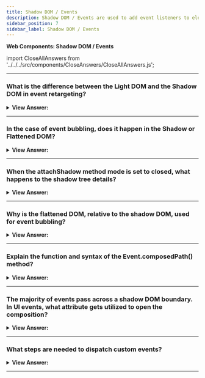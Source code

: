 ```yaml
---
title: Shadow DOM / Events
description: Shadow DOM / Events are used to add event listeners to elements in Shadow DOM. They are used to add event listeners to elements in Shadow DOM.
sidebar_position: 7
sidebar_label: Shadow DOM / Events
---
```


**Web Components: Shadow DOM / Events**

import CloseAllAnswers from '../../../src/components/CloseAnswers/CloseAllAnswers.js';

<CloseAllAnswers />

---

### What is the difference between the Light DOM and the Shadow DOM in event retargeting?

<details>
  <summary><strong>View Answer:</strong></summary>
  <div>
  <div><strong>Interview Response:</strong> Retargeting means that events that originate in the shadow DOM look like they come from the element itself. Event retargeting is excellent because the outer document does not have to know about component internals. You should note that retargeting does not occur if the event occurs on a slotted element that physically lives in the light DOM.
    </div><br />
  <div><strong className="codeExample">Code Example:</strong><br /><br />

  <div></div>

```html
<user-card id="userCard">
  <span slot="username">John Smith</span>
</user-card>

<script>
  customElements.define(
    'user-card',
    class extends HTMLElement {
      connectedCallback() {
        this.attachShadow({ mode: 'open' });
        this.shadowRoot.innerHTML = `<div>
      <b>Name:</b> <slot name="username"></slot>
    </div>`;

        this.shadowRoot.firstElementChild.onclick = (e) =>
          alert('Inner target: ' + e.target.tagName);
      }
    }
  );

  userCard.onclick = (e) => alert(`Outer target: ${e.target.tagName}`);
</script>
```

  </div>
  </div>
</details>

---

### In the case of event bubbling, does it happen in the Shadow or Flattened DOM?

<details>
  <summary><strong>View Answer:</strong></summary>
  <div>
  <div><strong>Interview Response:</strong> For purposes of event bubbling, flattened DOM gets used. So, if we have a slotted element, and an event occurs somewhere inside it, then it bubbles up to the &#8249;slot&#8250; and upwards. With all the shadow elements, the full path to the original event target gets obtained using event.composedPath(). As we can see from the method's name, that path gets taken after the composition.
    </div><br />
  <div><strong className="codeExample">Code Example:</strong><br /><br />

  <div></div>

```html
<user-card id="userCard">
  #shadow-root
  <div>
    <b>Name:</b>
    <slot name="username">
      <span slot="username">John Smith</span>
    </slot>
  </div>
</user-card>
```

  </div>
  </div>
</details>

---

### When the attachShadow method mode is set to closed, what happens to the shadow tree details?

<details>
  <summary><strong>View Answer:</strong></summary>
  <div>
  <div><strong>Interview Response:</strong> If the shadow tree gets created with &#123;mode: 'closed'&#125;, then the composed path starts from the host and upwards. That is similar to other methods that work with shadow DOM, and the Internals of the closed tree gets hidden.
    </div>
  </div>
</details>

---

### Why is the flattened DOM, relative to the shadow DOM, used for event bubbling?

<details>
  <summary><strong>View Answer:</strong></summary>
  <div>
  <div><strong>Interview Response:</strong> The flattened DOM gets used, giving us access to the full path necessary for event targeting. With all the shadow elements, the full path to the original event target gets obtained using event.composedPath(). As we can see from the method's name, that path gets taken after the composition.
    </div>
  </div>
</details>

---

### Explain the function and syntax of the Event.composedPath() method?

<details>
  <summary><strong>View Answer:</strong></summary>
  <div>
  <div><strong>Interview Response:</strong> The composedPath() method returns the event’s path, an array of the objects on which listeners get invoked. This process does not include nodes in shadow trees if the shadow root gets created with its ShadowRoot.mode closed.
    </div><br />
    <strong>Syntax: </strong> let composed = Event.composedPath();<br /><br />
  </div>
</details>

---

### The majority of events pass across a shadow DOM boundary. In UI events, what attribute gets utilized to open the composition?

<details>
  <summary><strong>View Answer:</strong></summary>
  <div>
  <div><strong>Interview Response:</strong> This process is governed by the composed event object property. If it is true, then the event does cross the boundary. Otherwise, it only can be caught from inside the shadow DOM. The read-only composed property returns a Boolean, which indicates whether the event propagates across the shadow DOM boundary into the standard DOM. Most UI Events have the composed property set to true.
    </div>
  </div>
</details>

---

### What steps are needed to dispatch custom events?

<details>
  <summary><strong>View Answer:</strong></summary>
  <div>
  <div><strong>Interview Response:</strong> When we dispatch custom events, we need to set both bubbles and composed properties to true for it to bubble up and out of the component.
    </div><br />
  <div><strong className="codeExample">Code Example:</strong><br /><br />

  <div></div>

```html
<div id="outer"></div>

<script>
  outer.attachShadow({ mode: 'open' });

  let inner = document.createElement('div');
  outer.shadowRoot.append(inner);

  /*
div(id=outer)
  #shadow-dom
    div(id=inner)
*/

  document.addEventListener('test', (event) => alert(event.detail));

  inner.dispatchEvent(
    new CustomEvent('test', {
      bubbles: true,
      composed: true,
      detail: 'composed',
    })
  );

  inner.dispatchEvent(
    new CustomEvent('test', {
      bubbles: true,
      composed: false,
      detail: 'not composed',
    })
  );
</script>
```

  </div>
  </div>
</details>

---
